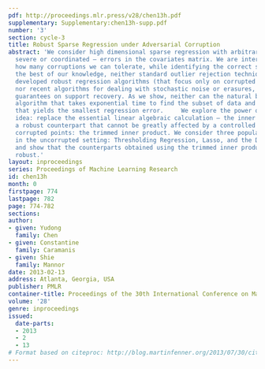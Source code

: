```yaml
---
pdf: http://proceedings.mlr.press/v28/chen13h.pdf
supplementary: Supplementary:chen13h-supp.pdf
number: '3'
section: cycle-3
title: Robust Sparse Regression under Adversarial Corruption
abstract: 'We consider high dimensional sparse regression with arbitrary – possibly,
  severe or coordinated – errors in the covariates matrix. We are interested in understanding
  how many corruptions we can tolerate, while identifying the correct support. To
  the best of our knowledge, neither standard outlier rejection techniques, nor recently
  developed robust regression algorithms (that focus only on corrupted response variables),
  nor recent algorithms for dealing with stochastic noise or erasures, can provide
  guarantees on support recovery. As we show, neither can the natural brute force
  algorithm that takes exponential time to find the subset of data and support columns,
  that yields the smallest regression error.     We explore the power of a simple
  idea: replace the essential linear algebraic calculation – the inner product – with
  a robust counterpart that cannot be greatly affected by a controlled number of arbitrarily
  corrupted points: the trimmed inner product. We consider three popular algorithms
  in the uncorrupted setting: Thresholding Regression, Lasso, and the Dantzig selector,
  and show that the counterparts obtained using the trimmed inner product are provably
  robust.'
layout: inproceedings
series: Proceedings of Machine Learning Research
id: chen13h
month: 0
firstpage: 774
lastpage: 782
page: 774-782
sections: 
author:
- given: Yudong
  family: Chen
- given: Constantine
  family: Caramanis
- given: Shie
  family: Mannor
date: 2013-02-13
address: Atlanta, Georgia, USA
publisher: PMLR
container-title: Proceedings of the 30th International Conference on Machine Learning
volume: '28'
genre: inproceedings
issued:
  date-parts:
  - 2013
  - 2
  - 13
# Format based on citeproc: http://blog.martinfenner.org/2013/07/30/citeproc-yaml-for-bibliographies/
---
```

